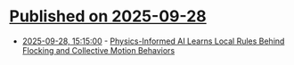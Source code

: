 # [Published on 2025-09-28](index.md)

* [2025-09-28, 15:15:00](https://soylentnews.org/article.pl?sid=25/09/27/1348254&from=rss) - [Physics-Informed AI Learns Local Rules Behind Flocking and Collective Motion Behaviors](https://soylentnews.org/article.pl?sid=25/09/27/1348254&from=rss)
